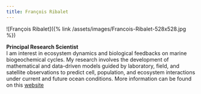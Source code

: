 ```yaml
---
title: François Ribalet
---
```

![François Ribalet]({% link /assets/images/Francois-Ribalet-528x528.jpg %})

**Principal Research Scientist**  
I am interest in ecosystem dynamics and biological feedbacks on marine biogeochemical cycles. My research involves the development of mathematical and data-driven models guided by laboratory, field, and satellite observations to predict cell, population, and ecosystem interactions under current and future ocean conditions. 
More information can be found on this [website](https://seaflow.netlify.com/)
